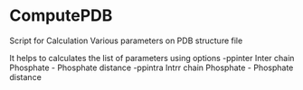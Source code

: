 # ComputePDB
Script for Calculation Various parameters on PDB structure file

It helps to calculates the list of parameters using options 
-ppinter      Inter chain Phosphate - Phosphate distance
-ppintra      Intrr chain Phosphate - Phosphate distance
